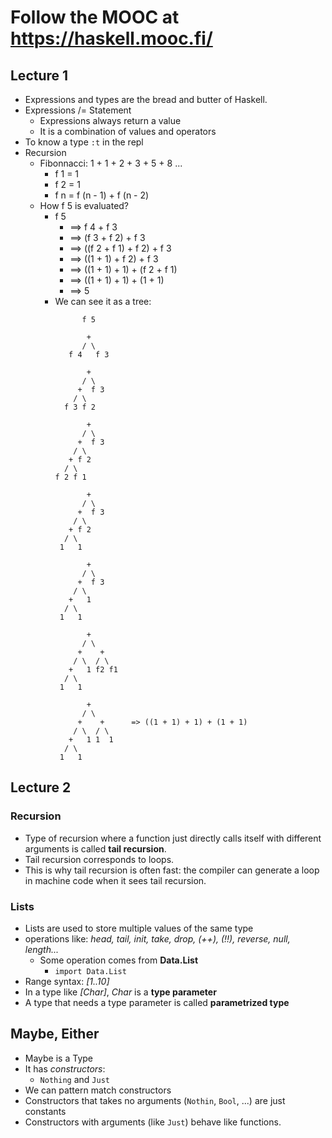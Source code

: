 # Follow the MOOC at https://haskell.mooc.fi/

## Lecture 1

- Expressions and types are the bread and butter of Haskell.
- Expressions /= Statement
  - Expressions always return a value
  - It is a combination of values and operators
- To know a type `:t` in the repl
- Recursion
  - Fibonnacci: 1 + 1 + 2 + 3 + 5 + 8 ...
    - f 1 = 1
	- f 2 = 1
    - f n = f (n - 1) + f (n - 2)
  - How f 5 is evaluated?
    - f 5
	  - ==> f 4 + f 3
	  - ==> (f 3 + f 2) + f 3
	  - ==> ((f 2 + f 1) + f 2) + f 3
	  - ==> ((1 + 1) + f 2) + f 3
	  - ==> ((1 + 1) + 1) + (f 2 + f 1)
	  - ==> ((1 + 1) + 1) + (1 + 1)
	  - ==> 5
	- We can see it as a tree:
```
                f 5

                 +
                / \
             f 4   f 3

                 +
                / \
               +  f 3
              / \
            f 3 f 2

                 +
                / \
               +  f 3
              / \
             + f 2
            / \
          f 2 f 1

                 +
                / \
               +  f 3
              / \
             + f 2
            / \
           1   1

                 +
                / \
               +  f 3
              / \
             +   1
            / \
           1   1

                 +
                / \
               +    +
              / \  / \
             +   1 f2 f1
            / \
           1   1

                 +
                / \
               +    +      => ((1 + 1) + 1) + (1 + 1)
              / \  / \
             +   1 1  1
            / \
           1   1
```

## Lecture 2

### Recursion
- Type of recursion where a function just directly calls itself with different arguments
  is called **tail recursion**.
- Tail recursion corresponds to loops.
- This is why tail recursion is often fast: the compiler can generate a loop in machine
  code when it sees tail recursion.

### Lists
- Lists are used to store multiple values of the same type
- operations like: *head, tail, init, take, drop, (++), (!!), reverse, null, length...*
  - Some operation comes from **Data.List**
    - `import Data.List`
- Range syntax: *[1..10]*
- In a type like *[Char]*, *Char* is a **type parameter**
- A type that needs a type parameter is called **parametrized type**

## Maybe, Either

- Maybe is a Type
- It has *constructors*:
  - `Nothing` and `Just`
- We can pattern match constructors
- Constructors that takes no arguments (`Nothin`, `Bool`, ...) are just constants
- Constructors with arguments (like `Just`) behave like functions.
